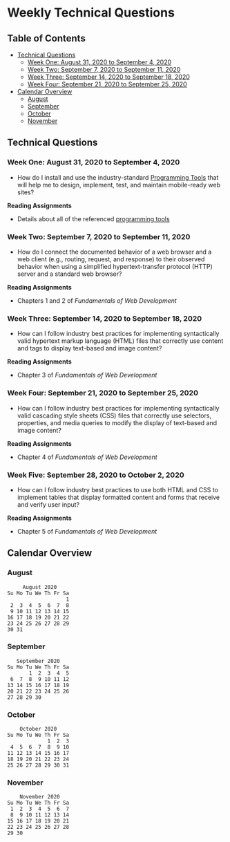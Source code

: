 # Weekly Technical Questions

## Table of Contents

* [Technical Questions](#technical-questions)
  + [Week One: August 31, 2020 to September 4, 2020](#week-one-august-31-2020-to-september-4-2020)
  + [Week Two: September 7, 2020 to September 11, 2020](#week-two-september-7-2020-to-september-11-2020)
  + [Week Three: September 14, 2020 to September 18, 2020](#week-three-september-14-2020-to-september-18-2020)
  + [Week Four: September 21, 2020 to September 25, 2020](#week-four-september-21-2020-to-september-25-2020)
* [Calendar Overview](#calendar-overview)
  + [August](#august)
  + [September](#september)
  + [October](#october)
  + [November](#november)

## Technical Questions

### Week One: August 31, 2020 to September 4, 2020

- How do I install and use the industry-standard [Programming
  Tools](../tools/programming-tools.md) that will help me to design, implement,
  test, and maintain mobile-ready web sites?

**Reading Assignments**

- Details about all of the referenced [programming tools](../tools/programming-tools.md)

### Week Two: September 7, 2020 to September 11, 2020

- How do I connect the documented behavior of a web browser and a web client
  (e.g., routing, request, and response) to their observed behavior when using a
  simplified hypertext-transfer protocol (HTTP) server and a standard web
  browser?

**Reading Assignments**

- Chapters 1 and 2 of *Fundamentals of Web Development*

### Week Three: September 14, 2020 to September 18, 2020

- How can I follow industry best practices for implementing syntactically valid
  hypertext markup language (HTML) files that correctly use content and tags to
  display text-based and image content?

**Reading Assignments**

- Chapter 3 of *Fundamentals of Web Development*

### Week Four: September 21, 2020 to September 25, 2020

- How can I follow industry best practices for implementing syntactically valid
  cascading style sheets (CSS) files that correctly use selectors, properties,
  and media queries to modify the display of text-based and image content?

**Reading Assignments**

- Chapter 4 of *Fundamentals of Web Development*

### Week Five: September 28, 2020 to October 2, 2020

- How can I follow industry best practices to use both HTML and CSS to
  implement tables that display formatted content and forms that receive and
  verify user input?

**Reading Assignments**

- Chapter 5 of *Fundamentals of Web Development*

## Calendar Overview

### August

```
     August 2020
Su Mo Tu We Th Fr Sa
                   1
 2  3  4  5  6  7  8
 9 10 11 12 13 14 15
16 17 18 19 20 21 22
23 24 25 26 27 28 29
30 31
```

### September

```
   September 2020
Su Mo Tu We Th Fr Sa
       1  2  3  4  5
 6  7  8  9 10 11 12
13 14 15 16 17 18 19
20 21 22 23 24 25 26
27 28 29 30
```

### October

```
    October 2020
Su Mo Tu We Th Fr Sa
             1  2  3
 4  5  6  7  8  9 10
11 12 13 14 15 16 17
18 19 20 21 22 23 24
25 26 27 28 29 30 31

```

### November

```
    November 2020
Su Mo Tu We Th Fr Sa
 1  2  3  4  5  6  7
 8  9 10 11 12 13 14
15 16 17 18 19 20 21
22 23 24 25 26 27 28
29 30
```
